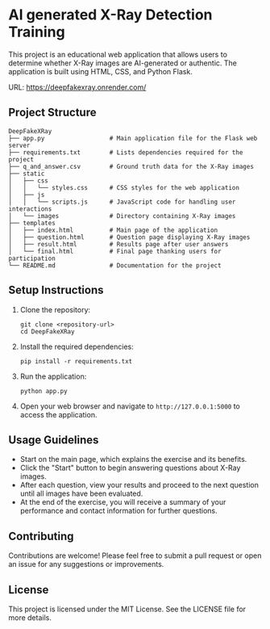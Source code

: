 # AI generated X-Ray Detection Training

This project is an educational web application that allows users to determine whether X-Ray images are AI-generated or authentic. The application is built using HTML, CSS, and Python Flask.

URL: https://deepfakexray.onrender.com/

## Project Structure

```
DeepFakeXRay
├── app.py                  # Main application file for the Flask web server
├── requirements.txt        # Lists dependencies required for the project
├── q_and_answer.csv        # Ground truth data for the X-Ray images
├── static
│   ├── css
│   │   └── styles.css      # CSS styles for the web application
│   ├── js
│   │   └── scripts.js      # JavaScript code for handling user interactions
│   └── images              # Directory containing X-Ray images
├── templates
│   ├── index.html          # Main page of the application
│   ├── question.html       # Question page displaying X-Ray images
│   ├── result.html         # Results page after user answers
│   └── final.html          # Final page thanking users for participation
└── README.md               # Documentation for the project
```

## Setup Instructions

1. Clone the repository:
   ```
   git clone <repository-url>
   cd DeepFakeXRay
   ```

2. Install the required dependencies:
   ```
   pip install -r requirements.txt
   ```

3. Run the application:
   ```
   python app.py
   ```

4. Open your web browser and navigate to `http://127.0.0.1:5000` to access the application.

## Usage Guidelines

- Start on the main page, which explains the exercise and its benefits.
- Click the "Start" button to begin answering questions about X-Ray images.
- After each question, view your results and proceed to the next question until all images have been evaluated.
- At the end of the exercise, you will receive a summary of your performance and contact information for further questions.

## Contributing

Contributions are welcome! Please feel free to submit a pull request or open an issue for any suggestions or improvements.

## License

This project is licensed under the MIT License. See the LICENSE file for more details.
